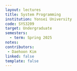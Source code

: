 ```yaml
---
layout: lectures 
title: System Programming
institution: Yonsei University
code: SYS3209
target: Undergraduate
semesters:
  - term: Spring 2025
notes:
contributors:
 - Daehoon Kim
linked: false
template: false
---
```

